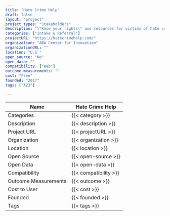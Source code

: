 ```yaml
---
title: "Hate Crime Help"
draft: false
layout: "project"
project_types: "Stakeholders"
description: "\"Know your rights\" and resources for victims of hate crimes"
categories: ["Intake & Referral"]
projectURL: "https://hatecrimehelp.com/"
organization: "ABA Center for Innovation"
organizationURL: ""
location: "U.S."
open_source: "No"
open_data: ""
compatibility: ["Web"]
outcome_measurements: ""
cost: "Free"
founded: "2017"
tags: ["A2J"]

---
```



Name                    |  Hate Crime Help    
------------------------|----
Categories              | {{< category >}} 
Description             | {{< description >}} 
Project URL             | {{< projectURL >}} 
Organization            | {{< organization >}} 
Location                | {{< location >}} 
Open Source             | {{< open-source >}} 
Open Data               | {{< open-data >}} 
Compatibility           | {{< compatibility >}} 
Outcome Measurements    | {{< outcome >}} 
Cost to User            | {{< cost >}} 
Founded                 | {{< founded >}} 
Tags                    | {{< tags >}} 

